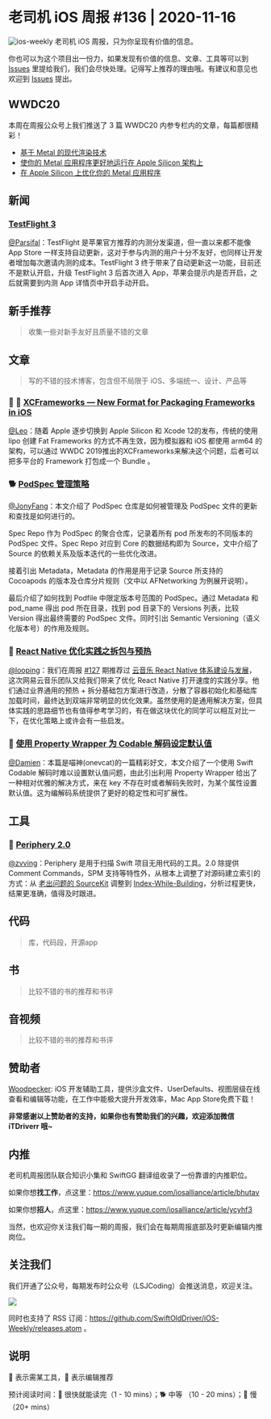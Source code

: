 # 老司机 iOS 周报 #136 | 2020-11-16

![ios-weekly](https://github.com/SwiftOldDriver/iOS-Weekly/blob/master/assets/ios-weekly.png?raw=true)
老司机 iOS 周报，只为你呈现有价值的信息。

你也可以为这个项目出一份力，如果发现有价值的信息、文章、工具等可以到 [Issues](https://github.com/SwiftOldDriver/iOS-Weekly/issues) 里提给我们，我们会尽快处理。记得写上推荐的理由哦。有建议和意见也欢迎到 [Issues](https://github.com/SwiftOldDriver/iOS-Weekly/issues) 提出。

## WWDC20

本周在周报公众号上我们推送了 3 篇 WWDC20 内参专栏内的文章，每篇都很精彩！

- [基于 Metal 的现代渲染技术](https://mp.weixin.qq.com/s/nuR_NAfRkFLPhINg4aMqcQ)
- [使你的 Metal 应用程序更好地运行在 Apple Silicon 架构上](https://mp.weixin.qq.com/s/sQKC4Bf_NLYK6ZuMYOUmuw)
- [在 Apple Silicon 上优化你的 Metal 应用程序](https://mp.weixin.qq.com/s/QQ2cPufxwZoWCCB3-1MxfA)

## 新闻

### [TestFlight 3](https://developer.apple.com/news/releases/?id=11112020)

[@Parsifal](https://github.com/ParsifalC)：TestFlight 是苹果官方推荐的内测分发渠道，但一直以来都不能像 App Store 一样支持自动更新，这对于参与内测的用户十分不友好，也同样让开发者增加每次邀请内测的成本。TestFlight 3 终于带来了自动更新这一功能，目前还不是默认开启，升级 TestFlight 3 后首次进入 App，苹果会提示内是否开启，之后就需要到内测 App 详情页中开启手动开启。

## 新手推荐

> 收集一些对新手友好且质量不错的文章

## 文章

> 写的不错的技术博客，包含但不局限于 iOS、多端统一、设计、产品等

### 🐎 🚧 [XCFrameworks — New Format for Packaging Frameworks in iOS](https://medium.com/dev-jam/xcframeworks-new-format-of-packaging-frameworks-in-ios-306cda40b24f)

[@Leo](https://github.com/LeoMobileDeveloper)：随着 Apple 逐步切换到 Apple Silicon 和 Xcode 12的发布，传统的使用 lipo 创建 Fat Frameworks 的方式不再生效，因为模拟器和 iOS 都使用 arm64 的架构，可以通过 WWDC 2019推出的XCFrameworks来解决这个问题，后者可以把多平台的 Framework 打包成一个 Bundle 。

### 🐕 [PodSpec 管理策略](https://mp.weixin.qq.com/s/Kb2IxY2E3soxSlGykNZTuQ)

[@JonyFang](https://github.com/JonyFang)：本文介绍了 PodSpec 仓库是如何被管理及 PodSpec 文件的更新和查找是如何进行的。

Spec Repo 作为 PodSpec 的聚合仓库，记录着所有 pod 所发布的不同版本的 PodSpec 文件。Spec Repo 对应到 Core 的数据结构即为 Source，文中介绍了 Source 的依赖关系及版本迭代的一些优化改进。

接着引出 Metadata，Metadata 的作用是用于记录 Source 所支持的 Cocoapods 的版本及仓库分片规则（文中以 AFNetworking 为例展开说明）。

最后介绍了如何找到 Podfile 中限定版本号范围的 PodSpec。通过 Metadata 和 pod_name 得出 pod 所在目录，找到 pod 目录下的 Versions 列表，比较 Version 得出最终需要的 PodSpec 文件。同时引出 Semantic Versioning（语义化版本号）的作用及规则。

### 🐎 [React Native 优化实践之拆包与预热](https://mp.weixin.qq.com/s/vh2TaGcGFXCz24nqRYbbLQ)

[@looping](https://github.com/looping)：我们在周报 [#127](https://github.com/SwiftOldDriver/iOS-Weekly/releases/tag/%23127) 期推荐过 [云音乐 React Native 体系建设与发展](https://juejin.im/post/6867722436369416206)，这次网易云音乐团队又给我们带来了优化 React Native 打开速度的实践分享。他们通过业界通用的预热 + 拆分基础包方案进行改造，分散了容器初始化和基础库加载时间，最终达到双端非常明显的优化效果。虽然使用的是通用解决方案，但具体实践的思路细节也有值得参考学习的，有在做这块优化的同学可以相互对比一下，在优化策略上或许会有一些启发。

### 🐎 [使用 Property Wrapper 为 Codable 解码设定默认值](https://mp.weixin.qq.com/s/jOyHRS2Wx6MJpuYuENhVgg)

[@Damien](https://github.com/ZengyiMa)：本篇是喵神(onevcat)的一篇精彩好文，本文介绍了一个使用 Swift Codable 解码时难以设置默认值问题，由此引出利用 Property Wrapper 给出了一种相对优雅的解决方式，来在 key 不存在时或者解码失败时，为某个属性设置默认值。这为编解码系统提供了更好的稳定性和可扩展性。

## 工具

### 🐎 [Periphery 2.0](https://github.com/peripheryapp/periphery/wiki/What%27s-new-in-Periphery-2.0)

[@zvving](https://github.com/zvving)：Periphery 是用于扫描 Swift 项目无用代码的工具。2.0 除提供 Comment Commands，SPM 支持等特性外，从根本上调整了对源码建立索引的方式：从 [老出问题的 SourceKit](https://github.com/peripheryapp/periphery/issues/49) 调整到 [Index-While-Building](https://docs.google.com/document/d/1cH2sTpgSnJZCkZtJl1aY-rzy4uGPcrI-6RrUpdATO2Q/edit)，分析过程更快，结果更准确，值得及时跟进。

## 代码

> 库，代码段，开源app

## 书

> 比较不错的书的推荐和书评

## 音视频

> 比较不错的书的推荐和书评

## 赞助者

[Woodpecker](https://apps.apple.com/cn/app/woodpecker/id1333548463?mt=12): iOS 开发辅助工具，提供沙盒文件、UserDefaults、视图层级在线查看和编辑等功能，在工作中能极大提升开发效率，Mac App Store免费下载！

**非常感谢以上赞助者的支持，如果你也有赞助我们的兴趣，欢迎添加微信 iTDriverr 哦~**

## 内推

老司机周报团队联合知识小集和 SwiftGG 翻译组收录了一份靠谱的内推职位。

如果你想**找工作**，点这里：https://www.yuque.com/iosalliance/article/bhutav

如果你想**招人**，点这里：https://www.yuque.com/iosalliance/article/ycyhf3

当然，也欢迎你关注我们每一期的周报，我们会在每期周报底部及时更新编辑内推岗位。

## 关注我们

我们开通了公众号，每期发布时公众号（LSJCoding）会推送消息，欢迎关注。

![](https://github.com/SwiftOldDriver/iOS-Weekly/blob/master/assets/qrcode_for_wechat.jpg?raw=true)

同时也支持了 RSS 订阅：https://github.com/SwiftOldDriver/iOS-Weekly/releases.atom 。

## 说明

🚧 表示需某工具，🌟 表示编辑推荐

预计阅读时间：🐎 很快就能读完（1 - 10 mins）；🐕 中等 （10 - 20 mins）；🐢 慢（20+ mins）
